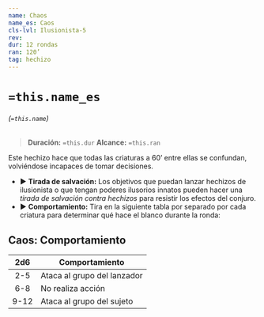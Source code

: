 ```yaml
---
name: Chaos
name_es: Caos
cls-lvl: Ilusionista-5
rev: 
dur: 12 rondas
ran: 120’
tag: hechizo
---
```

# `=this.name_es`
###### (`=this.name`)

>**Duración:** `=this.dur`
>**Alcance:** `=this.ran`

Este hechizo hace que todas las criaturas a 60’ entre ellas se confundan, volviéndose incapaces de tomar decisiones. 
- ▶ **Tirada de salvación:** Los objetivos que puedan lanzar hechizos de ilusionista o que tengan poderes ilusorios innatos pueden hacer una _tirada de salvación contra hechizos_ para resistir los efectos del conjuro. 
- ▶ **Comportamiento:** Tira en la siguiente tabla por separado por cada criatura para determinar qué hace el blanco durante la ronda:

## Caos: Comportamiento

| 2d6  | Comportamiento              |
|:----:| --------------------------- |
| 2-5  | Ataca al grupo del lanzador |
| 6-8  | No realiza acción           |
| 9-12 | Ataca al grupo del sujeto   |